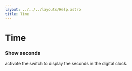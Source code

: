 ```yaml
---
layout: ../../../layouts/Help.astro
title: Time
---
```


# Time

### Show seconds

activate the switch to display the seconds in the digital clock.